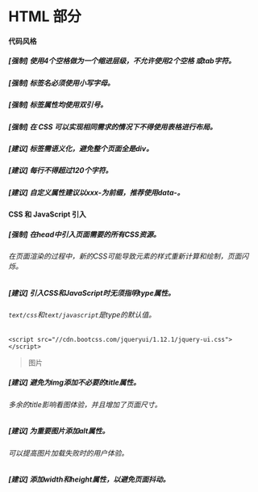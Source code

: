 # HTML 部分
#### 代码风格
##### [强制] 使用4个空格做为一个缩进层级，不允许使用2个空格 或tab字符。
##### [强制] 标签名必须使用小写字母。
##### [强制] 标签属性均使用双引号。
##### [强制] 在 CSS 可以实现相同需求的情况下不得使用表格进行布局。
##### [建议] 标签需语义化，避免整个页面全是div。
##### [建议] 每行不得超过120个字符。
##### [建议] 自定义属性建议以xxx-为前缀，推荐使用data-。
#### CSS 和 JavaScript 引入
##### [强制] 在head中引入页面需要的所有CSS资源。
###### 在页面渲染的过程中，新的CSS可能导致元素的样式重新计算和绘制，页面闪烁。
##### [建议] 引入CSS和JavaScript时无须指明type属性。
###### `text/css`和`text/javascript`是type的默认值。
```<script src="//cdn.bootcss.com/jqueryui/1.12.1/jquery-ui.css"></script>```
> 图片
##### [建议] 避免为img添加不必要的title属性。
###### 多余的title影响看图体验，并且增加了页面尺寸。
##### [建议] 为重要图片添加alt属性。
###### 可以提高图片加载失败时的用户体验。
##### [建议] 添加width和height属性，以避免页面抖动。
